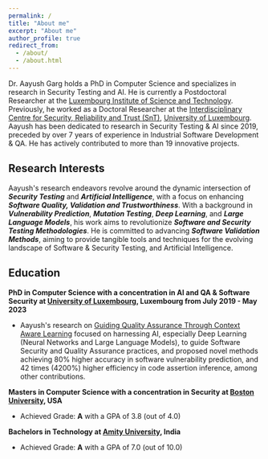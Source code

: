 ```yaml
---
permalink: /
title: "About me"
excerpt: "About me"
author_profile: true
redirect_from: 
  - /about/
  - /about.html
---
```


Dr. Aayush Garg holds a PhD in Computer Science and specializes in research in Security Testing and AI. He is currently a Postdoctoral Researcher at the [Luxembourg Institute of Science and Technology](https://www.list.lu). Previously, he worked as a Doctoral Researcher at the [Interdisciplinary Centre for Security, Reliability and Trust (SnT)](https://www.uni.lu/snt), [University of Luxembourg](https://www.uni.lu). Aayush has been dedicated to research in Security Testing & AI since 2019, preceded by over 7 years of experience in Industrial Software Development & QA. He has actively contributed to more than 19 innovative projects.


Research Interests
-
Aayush's research endeavors revolve around the dynamic intersection of **_Security Testing_** and **_Artificial Intelligence_**, with a focus on enhancing **_Software Quality, Validation and Trustworthiness_**. With a background in **_Vulnerability Prediction_**, **_Mutation Testing_**, **_Deep Learning_**, and **_Large Language Models_**, his work aims to revolutionize **_Software and Security Testing Methodologies_**. He is committed to advancing **_Software Validation Methods_**, aiming to provide tangible tools and techniques for the evolving landscape of Software & Security Testing, and Artificial Intelligence.

Education
-
**PhD in Computer Science with a concentration in AI and QA & Software Security at [University of Luxembourg](https://www.uni.lu/), Luxembourg from July 2019 - May 2023**

- Aayush's research on [Guiding Quality Assurance Through Context Aware Learning](https://hdl.handle.net/10993/55042) focused on harnessing AI, especially Deep Learning (Neural Networks and Large Language Models), to guide Software Security and Quality Assurance practices, and proposed novel methods achieving 80% higher accuracy in software vulnerability prediction, and 42 times (4200%) higher efficiency in code assertion inference, among other contributions.

**Masters in Computer Science with a concentration in Security at [Boston University](https://www.bu.edu), USA**

- Achieved Grade: **A** with a GPA of 3.8 (out of 4.0)

**Bachelors in Technology at [Amity University](https://www.amity.edu), India**

- Achieved Grade: **A** with a GPA of 7.0 (out of 10.0)
